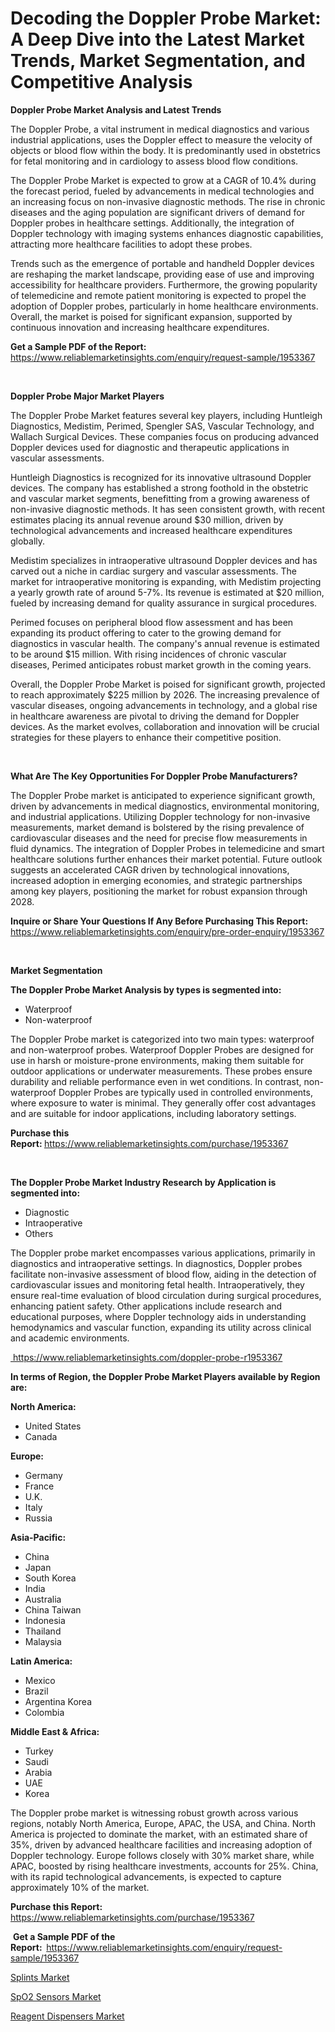 <p><h1>Decoding the Doppler Probe Market: A Deep Dive into the Latest Market Trends, Market Segmentation, and Competitive Analysis</h1></p><p><strong>Doppler Probe Market Analysis and Latest Trends</strong></p>
<p><p>The Doppler Probe, a vital instrument in medical diagnostics and various industrial applications, uses the Doppler effect to measure the velocity of objects or blood flow within the body. It is predominantly used in obstetrics for fetal monitoring and in cardiology to assess blood flow conditions.</p><p>The Doppler Probe Market is expected to grow at a CAGR of 10.4% during the forecast period, fueled by advancements in medical technologies and an increasing focus on non-invasive diagnostic methods. The rise in chronic diseases and the aging population are significant drivers of demand for Doppler probes in healthcare settings. Additionally, the integration of Doppler technology with imaging systems enhances diagnostic capabilities, attracting more healthcare facilities to adopt these probes.</p><p>Trends such as the emergence of portable and handheld Doppler devices are reshaping the market landscape, providing ease of use and improving accessibility for healthcare providers. Furthermore, the growing popularity of telemedicine and remote patient monitoring is expected to propel the adoption of Doppler probes, particularly in home healthcare environments. Overall, the market is poised for significant expansion, supported by continuous innovation and increasing healthcare expenditures.</p></p>
<p><strong>Get a Sample PDF of the Report:&nbsp;</strong> <a href="https://www.reliablemarketinsights.com/enquiry/request-sample/1953367?utm_campaign=2040&utm_medium=2&utm_source=Github&utm_content=ia&utm_term=03032025&utm_id=doppler-probe">https://www.reliablemarketinsights.com/enquiry/request-sample/1953367</a></p>
<p>&nbsp;</p>
<p><strong>Doppler Probe Major Market Players</strong></p>
<p><p>The Doppler Probe Market features several key players, including Huntleigh Diagnostics, Medistim, Perimed, Spengler SAS, Vascular Technology, and Wallach Surgical Devices. These companies focus on producing advanced Doppler devices used for diagnostic and therapeutic applications in vascular assessments.</p><p>Huntleigh Diagnostics is recognized for its innovative ultrasound Doppler devices. The company has established a strong foothold in the obstetric and vascular market segments, benefitting from a growing awareness of non-invasive diagnostic methods. It has seen consistent growth, with recent estimates placing its annual revenue around $30 million, driven by technological advancements and increased healthcare expenditures globally.</p><p>Medistim specializes in intraoperative ultrasound Doppler devices and has carved out a niche in cardiac surgery and vascular assessments. The market for intraoperative monitoring is expanding, with Medistim projecting a yearly growth rate of around 5-7%. Its revenue is estimated at $20 million, fueled by increasing demand for quality assurance in surgical procedures.</p><p>Perimed focuses on peripheral blood flow assessment and has been expanding its product offering to cater to the growing demand for diagnostics in vascular health. The company's annual revenue is estimated to be around $15 million. With rising incidences of chronic vascular diseases, Perimed anticipates robust market growth in the coming years.</p><p>Overall, the Doppler Probe Market is poised for significant growth, projected to reach approximately $225 million by 2026. The increasing prevalence of vascular diseases, ongoing advancements in technology, and a global rise in healthcare awareness are pivotal to driving the demand for Doppler devices. As the market evolves, collaboration and innovation will be crucial strategies for these players to enhance their competitive position.</p></p>
<p>&nbsp;</p>
<p><strong>What Are The Key Opportunities For Doppler Probe Manufacturers?</strong></p>
<p><p>The Doppler Probe market is anticipated to experience significant growth, driven by advancements in medical diagnostics, environmental monitoring, and industrial applications. Utilizing Doppler technology for non-invasive measurements, market demand is bolstered by the rising prevalence of cardiovascular diseases and the need for precise flow measurements in fluid dynamics. The integration of Doppler Probes in telemedicine and smart healthcare solutions further enhances their market potential. Future outlook suggests an accelerated CAGR driven by technological innovations, increased adoption in emerging economies, and strategic partnerships among key players, positioning the market for robust expansion through 2028.</p></p>
<p><strong>Inquire or Share Your Questions If Any Before Purchasing This Report:</strong> <a href="https://www.reliablemarketinsights.com/enquiry/pre-order-enquiry/1953367?utm_campaign=2040&utm_medium=2&utm_source=Github&utm_content=ia&utm_term=03032025&utm_id=doppler-probe">https://www.reliablemarketinsights.com/enquiry/pre-order-enquiry/1953367</a></p>
<p>&nbsp;</p>
<p><strong>Market Segmentation</strong></p>
<p><strong>The Doppler Probe Market Analysis by types is segmented into:</strong></p>
<p><ul><li>Waterproof</li><li>Non-waterproof</li></ul></p>
<p><p>The Doppler Probe market is categorized into two main types: waterproof and non-waterproof probes. Waterproof Doppler Probes are designed for use in harsh or moisture-prone environments, making them suitable for outdoor applications or underwater measurements. These probes ensure durability and reliable performance even in wet conditions. In contrast, non-waterproof Doppler Probes are typically used in controlled environments, where exposure to water is minimal. They generally offer cost advantages and are suitable for indoor applications, including laboratory settings.</p></p>
<p><strong>Purchase this Report:&nbsp;</strong><a href="https://www.reliablemarketinsights.com/purchase/1953367?utm_campaign=2040&utm_medium=2&utm_source=Github&utm_content=ia&utm_term=03032025&utm_id=doppler-probe">https://www.reliablemarketinsights.com/purchase/1953367</a></p>
<p>&nbsp;</p>
<p><strong>The Doppler Probe Market Industry Research by Application is segmented into:</strong></p>
<p><ul><li>Diagnostic</li><li>Intraoperative</li><li>Others</li></ul></p>
<p><p>The Doppler probe market encompasses various applications, primarily in diagnostics and intraoperative settings. In diagnostics, Doppler probes facilitate non-invasive assessment of blood flow, aiding in the detection of cardiovascular issues and monitoring fetal health. Intraoperatively, they ensure real-time evaluation of blood circulation during surgical procedures, enhancing patient safety. Other applications include research and educational purposes, where Doppler technology aids in understanding hemodynamics and vascular function, expanding its utility across clinical and academic environments.</p></p>
<p><a href="https://www.reliablemarketinsights.com/doppler-probe-r1953367?utm_campaign=2040&utm_medium=2&utm_source=Github&utm_content=ia&utm_term=03032025&utm_id=doppler-probe">&nbsp;https://www.reliablemarketinsights.com/doppler-probe-r1953367</a></p>
<p><strong>In terms of Region, the Doppler Probe Market Players available by Region are:</strong></p>
<p>
    <p> <strong> North America: </strong>
        <ul>
            <li>United States</li>
            <li>Canada</li>
        </ul>
        </p> 
    <p> <strong> Europe: </strong>
        <ul>
            <li>Germany</li>
            <li>France</li>
            <li>U.K.</li>
            <li>Italy</li>
            <li>Russia</li>
        </ul>
        </p> 
    <p> <strong> Asia-Pacific: </strong>
        <ul>
            <li>China</li>
            <li>Japan</li>
            <li>South Korea</li>
            <li>India</li>
            <li>Australia</li>
            <li>China Taiwan</li>
            <li>Indonesia</li>
            <li>Thailand</li>
            <li>Malaysia</li>
        </ul>
        </p> 
    <p> <strong> Latin America: </strong>
        <ul>
            <li>Mexico</li>
            <li>Brazil</li>
            <li>Argentina Korea</li>
            <li>Colombia</li>
        </ul>
        </p> 
    <p> <strong> Middle East & Africa: </strong>
        <ul>
            <li>Turkey</li>
            <li>Saudi</li>
            <li>Arabia</li>
            <li>UAE</li>
            <li>Korea</li>
        </ul>
    </p>
    </p>
<p><p>The Doppler probe market is witnessing robust growth across various regions, notably North America, Europe, APAC, the USA, and China. North America is projected to dominate the market, with an estimated share of 35%, driven by advanced healthcare facilities and increasing adoption of Doppler technology. Europe follows closely with 30% market share, while APAC, boosted by rising healthcare investments, accounts for 25%. China, with its rapid technological advancements, is expected to capture approximately 10% of the market.</p></p>
<p><strong>Purchase this Report: </strong><a href="https://www.reliablemarketinsights.com/purchase/1953367?utm_campaign=2040&utm_medium=2&utm_source=Github&utm_content=ia&utm_term=03032025&utm_id=doppler-probe">https://www.reliablemarketinsights.com/purchase/1953367</a></p>
<p>&nbsp;<strong>Get a Sample PDF of the Report:&nbsp;&nbsp;</strong><a href="https://www.reliablemarketinsights.com/enquiry/request-sample/1953367?utm_campaign=2040&utm_medium=2&utm_source=Github&utm_content=ia&utm_term=03032025&utm_id=doppler-probe">https://www.reliablemarketinsights.com/enquiry/request-sample/1953367</a></p>
<p><strong></strong></p>
<p><p><a href="https://github.com/cezilfinerv9/Market-Research-Report-List-1/blob/main/splints-market.md?utm_campaign=2040&utm_medium=2&utm_source=Github&utm_content=ia&utm_term=03032025&utm_id=doppler-probe">Splints Market</a></p><p><a href="https://github.com/syskamazucqa/Market-Research-Report-List-1/blob/main/spo2-sensors-market.md?utm_campaign=2040&utm_medium=2&utm_source=Github&utm_content=ia&utm_term=03032025&utm_id=doppler-probe">SpO2 Sensors Market</a></p><p><a href="https://github.com/lelkohydesyj/Market-Research-Report-List-1/blob/main/reagent-dispensers-market.md?utm_campaign=2040&utm_medium=2&utm_source=Github&utm_content=ia&utm_term=03032025&utm_id=doppler-probe">Reagent Dispensers Market</a></p></p>